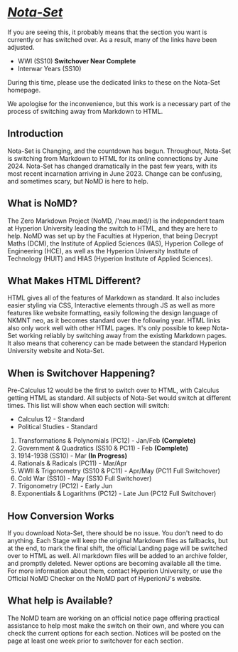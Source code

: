 # [***Nota-Set***](../index.md)
<i class="fa-solid fa-triangle-exclamation"></i>
If you are seeing this, it probably means that the section you want is currently or has switched over. As a result, many of the links have been adjusted. 

- WWI (SS10) **Switchover Near Complete**
- Interwar Years (SS10)

During this time, please use the dedicated links to these on the Nota-Set homepage. 

We apologise for the inconvenience, but this work is a necessary part of the process of switching away from Markdown to HTML.

## Introduction
Nota-Set is Changing, and the countdown has begun. Throughout, Nota-Set is switching from Markdown to HTML for its online connections by June 2024. Nota-Set has changed dramatically in the past few years, with its most recent incarnation arriving in June 2023. Change can be confusing, and sometimes scary, but NoMD is here to help.

## What is NoMD?
The Zero Markdown Project (NoMD, /'nəʊ.mæd/) is the independent team at Hyperion University leading the switch to HTML, and they are here to help. NoMD was set up by the Faculties at Hyperion, that being Decrypt Maths (DCM), the Institute of Applied Sciences (IAS), Hyperion College of Engineering (HCE), as well as the Hyperion University Institute of Technology (HUIT) and HIAS (Hyperion Institute of Applied Sciences).

## What Makes HTML Different?
HTML gives all of the features of Markdown as standard. It also includes easier styling via CSS, Interactive elements through JS as well as more features like website formatting, easily following the design language of NKMNT neo, as it becomes standard over the following year. HTML links also only work well with other HTML pages. It's only possible to keep Nota-Set working reliably by switching away from the existing Markdown pages. It also means that coherency can be made between the standard Hyperion University website and Nota-Set.

## When is Switchover Happening?
Pre-Calculus 12 would be the first to switch over to HTML, with Calculus getting HTML as standard. All subjects of Nota-Set would switch at different times. This list will show when each section will switch:

- Calculus 12 - Standard
- Political Studies - Standard
1. Transformations & Polynomials (PC12) - Jan/Feb **(Complete)**
2. Government & Quadratics (SS10 & PC11) - Feb **(Complete)**
3. 1914-1938 (SS10) - Mar **(In Progress)**
4. Rationals & Radicals (PC11) - Mar/Apr
5. WWII & Trigonometry (SS10 & PC11) - Apr/May (PC11 Full Switchover)
6. Cold War (SS10) - May (SS10 Full Switchover)
7. Trigonometry (PC12) - Early Jun
8. Exponentials & Logarithms (PC12) - Late Jun (PC12 Full Switchover)

## How Conversion Works
If you download Nota-Set, there should be no issue. You don't need to do anything. Each Stage will keep the original Markdown files as fallbacks, but at the end, to mark the final shift, the official Landing page will be switched over to HTML as well. All markdown files will be added to an archive folder, and promptly deleted. Newer options are becoming available all the time. For more information about them, contact Hyperion University, or use the Official NoMD Checker on the NoMD part of HyperionU's website.

## What help is Available?
The NoMD team are working on an official notice page offering practical assistance to help most make the switch on their own, and where you can check the current options for each section. Notices will be posted on the page at least one week prior to switchover for each section.

<link rel="stylesheet" href="https://cdnjs.cloudflare.com/ajax/libs/font-awesome/6.3.0/css/all.min.css">
